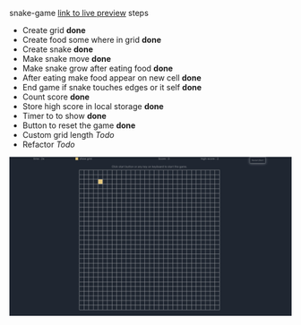 snake-game
[link to live preview](https://waystogo.github.io/snake_game/)
steps
 - Create grid **done**
 - Create food some where in grid **done**
 - Create snake **done**
 - Make snake move **done**
 - Make snake grow after eating food **done**
 - After eating make food appear on new cell **done**
 - End game if snake touches edges or it self **done**
 - Count score **done**
 - Store high score in local storage **done**
 - Timer to to show **done**
 - Button to reset the game **done**
 - Custom grid length *Todo*
 - Refactor *Todo*

 ![image](https://raw.githubusercontent.com/WaysToGo/snake_game/master/image.png)